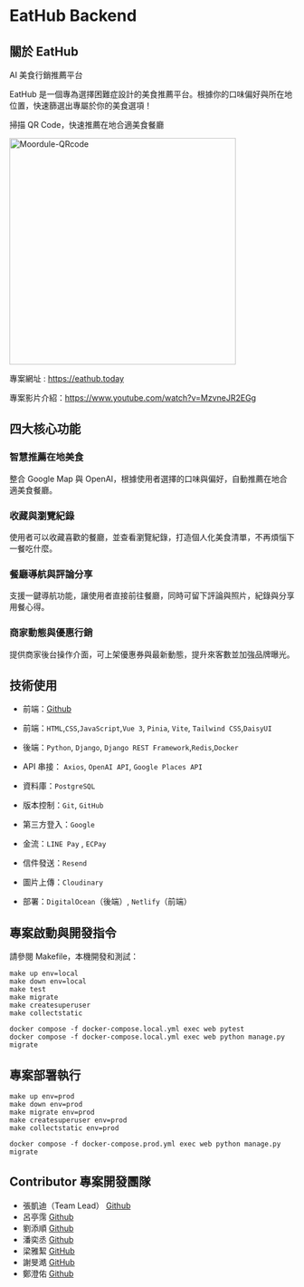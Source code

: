 # EatHub Backend

## 關於 EatHub

AI 美食行銷推薦平台

EatHub 是一個專為選擇困難症設計的美食推薦平台。根據你的口味偏好與所在地位置，快速篩選出專屬於你的美食選項！

掃描 QR Code，快速推薦在地合適美食餐廳

<img src="https://res.cloudinary.com/dztenycjx/image/upload/v1749717013/restaurants/review_e59a5b21-a22c-40df-b1fb-45681734d72c.jpg.png" alt="Moordule-QRcode" width="400"/>

專案網址 : https://eathub.today

專案影片介紹：https://www.youtube.com/watch?v=MzvneJR2EGg

## 四大核心功能

### 智慧推薦在地美食

整合 Google Map 與 OpenAI，根據使用者選擇的口味與偏好，自動推薦在地合適美食餐廳。

### 收藏與瀏覽紀錄

使用者可以收藏喜歡的餐廳，並查看瀏覽紀錄，打造個人化美食清單，不再煩惱下一餐吃什麼。

### 餐廳導航與評論分享

支援一鍵導航功能，讓使用者直接前往餐廳，同時可留下評論與照片，紀錄與分享用餐心得。

### 商家動態與優惠行銷

提供商家後台操作介面，可上架優惠券與最新動態，提升來客數並加強品牌曝光。

## 技術使用

- 前端：[Github](https://github.com/astrocamp/19th-EatHub-Frontend)

- 前端：`HTML`,`CSS`,`JavaScript`,`Vue 3`, `Pinia`, `Vite`, `Tailwind CSS`,`DaisyUI`
- 後端：`Python`, `Django`, `Django REST Framework`,`Redis`,`Docker`
- API 串接： `Axios`, `OpenAI API`, `Google Places API`
- 資料庫：`PostgreSQL`
- 版本控制：`Git`, `GitHub`
- 第三方登入：`Google`
- 金流：`LINE Pay` , `ECPay`
- 信件發送：`Resend`
- 圖片上傳：`Cloudinary`
- 部署：`DigitalOcean`（後端）, `Netlify`（前端）

## 專案啟動與開發指令

請參閱 Makefile，本機開發和測試：

```
make up env=local
make down env=local
make test
make migrate
make createsuperuser
make collectstatic
```

```
docker compose -f docker-compose.local.yml exec web pytest
docker compose -f docker-compose.local.yml exec web python manage.py migrate
```

## 專案部署執行

```
make up env=prod
make down env=prod
make migrate env=prod
make createsuperuser env=prod
make collectstatic env=prod
```

```
docker compose -f docker-compose.prod.yml exec web python manage.py migrate
```

## Contributor 專案開發團隊

- 張凱迪（Team Lead） [Github](https://github.com/kdchang)
- 呂亭霈 [Github](https://github.com/Ting-gif)
- 劉添順 [Github](https://github.com/skysoon1406)
- 潘奕丞 [Github](https://github.com/s30175175)
- 梁雅絜 [GitHub](https://github.com/comea22)
- 謝旻澔 [GitHub](https://github.com/qWer79790922)
- 鄭澄佑 [Github](https://github.com/trigunbob123)
